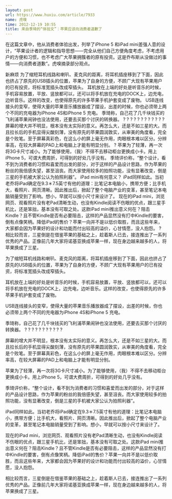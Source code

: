 ```yaml
---
layout: post
url: https://www.huxiu.com/article/7933
name: 虎嗅
time: 2012-12-19 10:55
title: 来自季琦的“体验文”：苹果应该向消费者道歉了
---
```

在这篇文章中，他从消费者体验出发，列举了iPhone 5 和iPad mini差强人意的设计，“苹果设计者的逻辑和指导思想——完全从他们自己方便角度考虑，不考虑用户的方便和习惯，也不考虑广大苹果拥簇者的原有投资。这是乔布斯从没做过的事情——向消费者道歉”。虎嗅摘录部分观点。

新麻烦 为了缩短耳机线路和喇叭、麦克风的距离，将耳机插座移到了下面，因此也挤占了原先的USB插头的位置，苹果为了自身的方便，不顾广大现有苹果用户的已有投资，将标准宽插头改成窄插头。 耳机放在上端的好处是听音乐的时候，手机容易放置，平放、竖放都可以，还可以将手机放在充电的DOCK上，边充电，边听音乐。这样的改变，也使得原先的许多苹果手机护套变成了废物。 USB连线接头的变窄，使得大量的苹果音乐播放器成了摆设，出差的时候，你也必须带上两个不同的充电器为iPhone 4S和iPhone 5 充电。 季琦称，自己花了几千块钱买的飞利浦苹果闹钟也没法使用，还要去买那个讨厌的转换器。 ? ? ? ? ? ? ? ? ? ? ? ? 屏幕的增大并不明显，根本没有太实际的意义。再怎么大，还是不如三星的大。而且拉长后的手机显得尖酸刻薄，没有原先的苹果圆润敦实，从审美的角度看，完全是个败笔。至于屏幕真彩色，在这么小的屏上毫无作用，肉眼根本难以区分。分辨率高，在较大屏幕的PAD上和电脑上才能有明显分别。 ? 苹果为了轻薄，再一次将3G卡尺寸减小。为了能够使用，（我）不得不去移动柜台更换成小卡。用上iPhone 5，可谓大费周折，可得到的好处几乎没有。 季琦评价称，“整个设计，看不到为消费者的习惯和喜爱而出发的部分，对于这样的产品设计思路，作为苹果的粉丝的我倍感失望，甚至沮丧。而大家使用较多的拍照功能，没有显著改变，倒是三星的手机被大家公认为拍照利器”。 iPad mini有何意义？ iPad同样如此。当初老乔将iPad确定在9.3＊7.5英寸有他的道理：比笔记本电脑小，携带方便；比手机大，看照片、网页清晰。因此推出后，掀起了整个电脑产业的变革，甚至笔记本电脑销量受到了影响。想小，早就可以按小尺寸来设计了。 现在的iPad mini，浏览网页、观看照片没有老Pad清晰生动，也没有Kindle阅读不伤眼的优点，跟三星手机比，还是笨拙，基本没有可取之处。这款iPad mini推出意义何在？阻击Kindle？且不管Kindle是否有必要阻击，这样的产品显然没有打中Kindle的要害，倒有点像笑柄。降低iPad的售价？苹果一向并不是以低价取胜，而且这些年来，大家都会因为苹果好的设计和功能而付出较高的溢价，心甘情愿，没人抱怨。 ? 相比较而言，三星倒是在借鉴苹果的基础之上，趁着斯人已去，接连推出了一系列优秀的产品。正像前几年大家将诺基亚换成苹果一样，现在身边越来越多的人，将苹果换成了三星。

为了缩短耳机线路和喇叭、麦克风的距离，将耳机插座移到了下面，因此也挤占了原先的USB插头的位置，苹果为了自身的方便，不顾广大现有苹果用户的已有投资，将标准宽插头改成窄插头。

耳机放在上端的好处是听音乐的时候，手机容易放置，平放、竖放都可以，还可以将手机放在充电的DOCK上，边充电，边听音乐。这样的改变，也使得原先的许多苹果手机护套变成了废物。

USB连线接头的变窄，使得大量的苹果音乐播放器成了摆设，出差的时候，你也必须带上两个不同的充电器为iPhone 4S和iPhone 5 充电。

季琦称，自己花了几千块钱买的飞利浦苹果闹钟也没法使用，还要去买那个讨厌的转换器。 ? ? ? ? ? ? ? ? ? ? ?

屏幕的增大并不明显，根本没有太实际的意义。再怎么大，还是不如三星的大。而且拉长后的手机显得尖酸刻薄，没有原先的苹果圆润敦实，从审美的角度看，完全是个败笔。至于屏幕真彩色，在这么小的屏上毫无作用，肉眼根本难以区分。分辨率高，在较大屏幕的PAD上和电脑上才能有明显分别。

苹果为了轻薄，再一次将3G卡尺寸减小。为了能够使用，（我）不得不去移动柜台更换成小卡。用上iPhone 5，可谓大费周折，可得到的好处几乎没有。

季琦评价称，“整个设计，看不到为消费者的习惯和喜爱而出发的部分，对于这样的产品设计思路，作为苹果的粉丝的我倍感失望，甚至沮丧。而大家使用较多的拍照功能，没有显著改变，倒是三星的手机被大家公认为拍照利器”。

iPad同样如此。当初老乔将iPad确定在9.3＊7.5英寸有他的道理：比笔记本电脑小，携带方便；比手机大，看照片、网页清晰。因此推出后，掀起了整个电脑产业的变革，甚至笔记本电脑销量受到了影响。想小，早就可以按小尺寸来设计了。

现在的iPad mini，浏览网页、观看照片没有老Pad清晰生动，也没有Kindle阅读不伤眼的优点，跟三星手机比，还是笨拙，基本没有可取之处。这款iPad mini推出意义何在？阻击Kindle？且不管Kindle是否有必要阻击，这样的产品显然没有打中Kindle的要害，倒有点像笑柄。降低iPad的售价？苹果一向并不是以低价取胜，而且这些年来，大家都会因为苹果好的设计和功能而付出较高的溢价，心甘情愿，没人抱怨。

相比较而言，三星倒是在借鉴苹果的基础之上，趁着斯人已去，接连推出了一系列优秀的产品。正像前几年大家将诺基亚换成苹果一样，现在身边越来越多的人，将苹果换成了三星。

